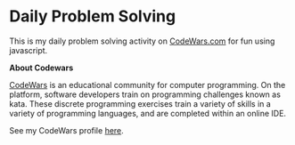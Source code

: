 # Daily Problem Solving

This is my daily problem solving activity on [CodeWars.com](www.codewars.com) for fun using javascript.

**About Codewars**

[CodeWars](www.codewars.com) is an educational community for computer programming. On the platform, software developers train on programming challenges known as kata. These discrete programming exercises train a variety of skills in a variety of programming languages, and are completed within an online IDE.

See my CodeWars profile [here](https://www.codewars.com/users/saikham).
